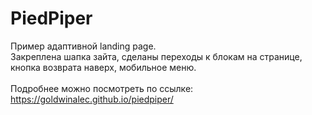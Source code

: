 # PiedPiper

Пример адаптивной landing page.<br>
Закреплена шапка зайта, сделаны переходы к блокам на странице, кнопка возврата наверх, мобильное меню.<br><br>
Подробнее можно посмотреть по ссылке: https://goldwinalec.github.io/piedpiper/
